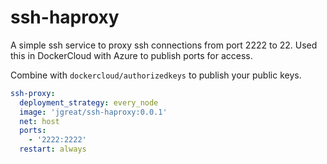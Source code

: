 # ssh-haproxy

A simple ssh service to proxy ssh connections from port 2222 to 22.  Used this in DockerCloud with Azure to publish ports for access.

Combine with `dockercloud/authorizedkeys` to publish your public keys.

``` yaml
ssh-proxy:
  deployment_strategy: every_node
  image: 'jgreat/ssh-haproxy:0.0.1'
  net: host
  ports:
    - '2222:2222'
  restart: always
```
